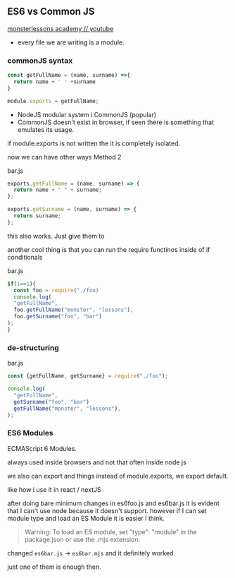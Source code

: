 ## ES6 vs Common JS
[monsterlessons academy // youtube](https://www.youtube.com/watch?v=mK54Cn4ceac)

- every file we are writing is a module.


### commonJS syntax
```js
const getFullName = (name, surname) =>{
  return name + ' ' +surname
}

module.exports = getFullName;
```

- NodeJS modular system i CommonJS (popular)
- CommonJS doesn't exist in browser, if seen there is something that emulates its usage.

if module.exports is not written the it is completely isolated.

now we can have other ways
Method 2

bar.js
```js
exports.getFullName = (name, surname) => {
  return name + " " + surname;
};

exports.getSurname = (name, surname) => {
  return surname;
};

```

this also works. Just give them to 

another cool thing is that you can run the require functinos inside of if conditionals

bar.js
```js
if(1==1){
  const foo = require("./foo)
  console.log(
  "getFullName",
  foo.getFullName("monster", "lessons"),
  foo.getSurname("foo", "bar")
);
}
```

### de-structuring
bar.js
```js
const {getFullName, getSurname} = require("./foo");

console.log(
  "getFullName",
  getSurname("foo", "bar")
  getFullName("monster", "lessons"),
);
```

### ES6 Modules
ECMAScript 6 Modules.

always used inside browsers and not that often inside node js

we also can export and things
instead of module.exports,
we export default.

like how i use it in react / nextJS


after doing bare minimum changes in es6foo.js and es6bar.js it is evident that I can't use node because it doesn't support. however if I can set module type and load an ES Module it is easier I think.

> Warning: To load an ES module, set "type": "module" in the package.json or use the .mjs extension.

changed `es6bar.js` -> `es6bar.mjs` and it definitely worked.

just one of them is enough then.